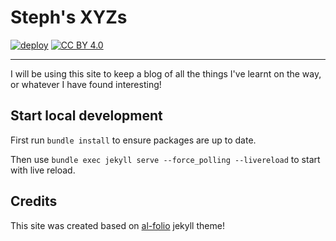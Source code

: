 # Steph's XYZs

<div align="left">

[![deploy](https://github.com/stephwongwt/stephwongwt.github.io/actions/workflows/deploy.yml/badge.svg)](https://github.com/stephwongwt/stephwongwt.github.io/actions/workflows/deploy.yml)
[![CC BY 4.0][cc-by-shield]][cc-by]

[cc-by]: http://creativecommons.org/licenses/by/4.0/
[cc-by-shield]: https://img.shields.io/badge/License-CC%20BY%204.0-lightgrey.svg

</div>

---

I will be using this site to keep a blog of all the things I've learnt on the way, or whatever I have found interesting!

## Start local development

First run `bundle install` to ensure packages are up to date.

Then use `bundle exec jekyll serve --force_polling --livereload` to start with live reload.

## Credits

This site was created based on [al-folio](https://github.com/alshedivat/al-folio) jekyll theme!
